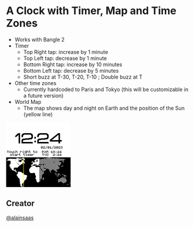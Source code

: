 # A Clock with Timer, Map and Time Zones

* Works with Bangle 2
* Timer
  *  Top Right tap: increase by 1 minute
  *  Top Left tap: decrease by 1 minute
  *  Bottom Right tap: increase by 10 minutes
  *  Bottom Left tap: decrease by 5 minutes
  *  Short buzz at T-30, T-20, T-10 ; Double buzz at T
* Other time zones
  *  Currently hardcoded to Paris and Tokyo (this will be customizable in a future version)
* World Map
  *  The map shows day and night on Earth and the position of the Sun (yellow line)

![](screenshot.png)

## Creator
[@alainsaas](https://github.com/alainsaas)
